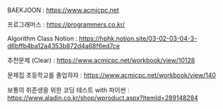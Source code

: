 BAEKJOON : https://www.acmicpc.net

프로그래머스 : https://programmers.co.kr/

Algorithm Class Notion : https://hphk.notion.site/03-02-03-04-3-d6bffb4ba12a4353b872d4a68f6ed7ce

추천문제 (Clear) : https://www.acmicpc.net/workbook/view/10128

문제집 초등학교를 졸업하자 : https://www.acmicpc.net/workbook/view/140

보통의 취준생을 위한 코딩 테스트 with 파이썬 : https://www.aladin.co.kr/shop/wproduct.aspx?ItemId=289148284